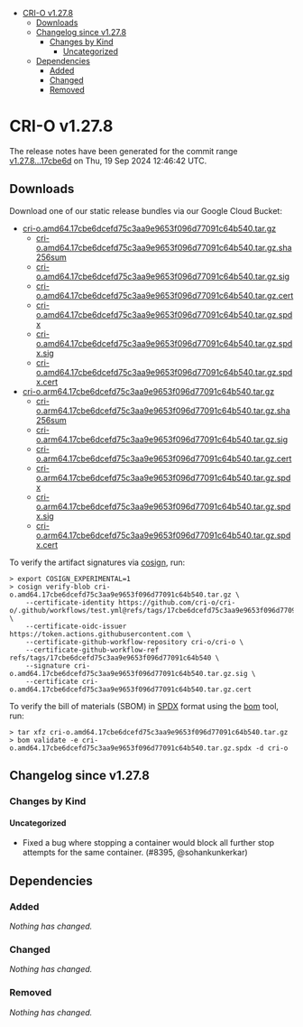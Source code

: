 - [CRI-O v1.27.8](#cri-o-v1278)
  - [Downloads](#downloads)
  - [Changelog since v1.27.8](#changelog-since-v1278)
    - [Changes by Kind](#changes-by-kind)
      - [Uncategorized](#uncategorized)
  - [Dependencies](#dependencies)
    - [Added](#added)
    - [Changed](#changed)
    - [Removed](#removed)

# CRI-O v1.27.8

The release notes have been generated for the commit range
[v1.27.8...17cbe6d](https://github.com/cri-o/cri-o/compare/v1.27.8...v1.27.8) on Thu, 19 Sep 2024 12:46:42 UTC.

## Downloads

Download one of our static release bundles via our Google Cloud Bucket:

- [cri-o.amd64.17cbe6dcefd75c3aa9e9653f096d77091c64b540.tar.gz](https://storage.googleapis.com/cri-o/artifacts/cri-o.amd64.17cbe6dcefd75c3aa9e9653f096d77091c64b540.tar.gz)
  - [cri-o.amd64.17cbe6dcefd75c3aa9e9653f096d77091c64b540.tar.gz.sha256sum](https://storage.googleapis.com/cri-o/artifacts/cri-o.amd64.17cbe6dcefd75c3aa9e9653f096d77091c64b540.tar.gz.sha256sum)
  - [cri-o.amd64.17cbe6dcefd75c3aa9e9653f096d77091c64b540.tar.gz.sig](https://storage.googleapis.com/cri-o/artifacts/cri-o.amd64.17cbe6dcefd75c3aa9e9653f096d77091c64b540.tar.gz.sig)
  - [cri-o.amd64.17cbe6dcefd75c3aa9e9653f096d77091c64b540.tar.gz.cert](https://storage.googleapis.com/cri-o/artifacts/cri-o.amd64.17cbe6dcefd75c3aa9e9653f096d77091c64b540.tar.gz.cert)
  - [cri-o.amd64.17cbe6dcefd75c3aa9e9653f096d77091c64b540.tar.gz.spdx](https://storage.googleapis.com/cri-o/artifacts/cri-o.amd64.17cbe6dcefd75c3aa9e9653f096d77091c64b540.tar.gz.spdx)
  - [cri-o.amd64.17cbe6dcefd75c3aa9e9653f096d77091c64b540.tar.gz.spdx.sig](https://storage.googleapis.com/cri-o/artifacts/cri-o.amd64.17cbe6dcefd75c3aa9e9653f096d77091c64b540.tar.gz.spdx.sig)
  - [cri-o.amd64.17cbe6dcefd75c3aa9e9653f096d77091c64b540.tar.gz.spdx.cert](https://storage.googleapis.com/cri-o/artifacts/cri-o.amd64.17cbe6dcefd75c3aa9e9653f096d77091c64b540.tar.gz.spdx.cert)
- [cri-o.arm64.17cbe6dcefd75c3aa9e9653f096d77091c64b540.tar.gz](https://storage.googleapis.com/cri-o/artifacts/cri-o.arm64.17cbe6dcefd75c3aa9e9653f096d77091c64b540.tar.gz)
  - [cri-o.arm64.17cbe6dcefd75c3aa9e9653f096d77091c64b540.tar.gz.sha256sum](https://storage.googleapis.com/cri-o/artifacts/cri-o.arm64.17cbe6dcefd75c3aa9e9653f096d77091c64b540.tar.gz.sha256sum)
  - [cri-o.arm64.17cbe6dcefd75c3aa9e9653f096d77091c64b540.tar.gz.sig](https://storage.googleapis.com/cri-o/artifacts/cri-o.arm64.17cbe6dcefd75c3aa9e9653f096d77091c64b540.tar.gz.sig)
  - [cri-o.arm64.17cbe6dcefd75c3aa9e9653f096d77091c64b540.tar.gz.cert](https://storage.googleapis.com/cri-o/artifacts/cri-o.arm64.17cbe6dcefd75c3aa9e9653f096d77091c64b540.tar.gz.cert)
  - [cri-o.arm64.17cbe6dcefd75c3aa9e9653f096d77091c64b540.tar.gz.spdx](https://storage.googleapis.com/cri-o/artifacts/cri-o.arm64.17cbe6dcefd75c3aa9e9653f096d77091c64b540.tar.gz.spdx)
  - [cri-o.arm64.17cbe6dcefd75c3aa9e9653f096d77091c64b540.tar.gz.spdx.sig](https://storage.googleapis.com/cri-o/artifacts/cri-o.arm64.17cbe6dcefd75c3aa9e9653f096d77091c64b540.tar.gz.spdx.sig)
  - [cri-o.arm64.17cbe6dcefd75c3aa9e9653f096d77091c64b540.tar.gz.spdx.cert](https://storage.googleapis.com/cri-o/artifacts/cri-o.arm64.17cbe6dcefd75c3aa9e9653f096d77091c64b540.tar.gz.spdx.cert)

To verify the artifact signatures via [cosign](https://github.com/sigstore/cosign), run:

```console
> export COSIGN_EXPERIMENTAL=1
> cosign verify-blob cri-o.amd64.17cbe6dcefd75c3aa9e9653f096d77091c64b540.tar.gz \
    --certificate-identity https://github.com/cri-o/cri-o/.github/workflows/test.yml@refs/tags/17cbe6dcefd75c3aa9e9653f096d77091c64b540 \
    --certificate-oidc-issuer https://token.actions.githubusercontent.com \
    --certificate-github-workflow-repository cri-o/cri-o \
    --certificate-github-workflow-ref refs/tags/17cbe6dcefd75c3aa9e9653f096d77091c64b540 \
    --signature cri-o.amd64.17cbe6dcefd75c3aa9e9653f096d77091c64b540.tar.gz.sig \
    --certificate cri-o.amd64.17cbe6dcefd75c3aa9e9653f096d77091c64b540.tar.gz.cert
```

To verify the bill of materials (SBOM) in [SPDX](https://spdx.org) format using the [bom](https://sigs.k8s.io/bom) tool, run:

```console
> tar xfz cri-o.amd64.17cbe6dcefd75c3aa9e9653f096d77091c64b540.tar.gz
> bom validate -e cri-o.amd64.17cbe6dcefd75c3aa9e9653f096d77091c64b540.tar.gz.spdx -d cri-o
```

## Changelog since v1.27.8

### Changes by Kind

#### Uncategorized
 - Fixed a bug where stopping a container would block all further stop attempts for the same container. (#8395, @sohankunkerkar)

## Dependencies

### Added
_Nothing has changed._

### Changed
_Nothing has changed._

### Removed
_Nothing has changed._
